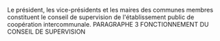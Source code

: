 Le président, les vice-présidents et les maires des communes membres constituent le conseil de supervision de l'établissement public de coopération intercommunale.
PARAGRAPHE 3
FONCTIONNEMENT DU CONSEIL DE SUPERVISION